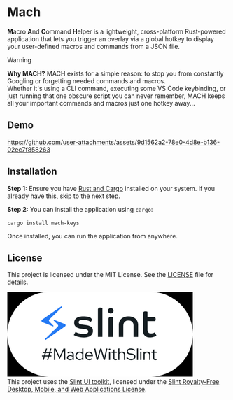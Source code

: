 # Mach

**M**acro **A**nd **C**ommand **H**elper is a lightweight, cross-platform Rust-powered application that lets you trigger an overlay via a global hotkey to display your user-defined macros and commands from a JSON file.

> [!WARNING]
> **Why MACH?** MACH exists for a simple reason: to stop you from constantly Googling or forgetting needed commands and macros.  
> Whether it's using a CLI command, executing some VS Code keybinding, or just running that one obscure script you can never remember, MACH keeps all your important commands and macros just one hotkey away...

## Demo

https://github.com/user-attachments/assets/9d1562a2-78e0-4d8e-b136-02ec7f858263

## Installation
**Step 1:** Ensure you have [Rust and Cargo](https://doc.rust-lang.org/cargo/getting-started/installation.html) installed on your system. If you already have this, skip to the next step.

**Step 2:** You can install the application using `cargo`:
```
cargo install mach-keys
```
Once installed, you can run the application from anywhere.

## License

This project is licensed under the MIT License. See the [LICENSE](./LICENSE) file for details.

[![Made with Slint](https://raw.githubusercontent.com/slint-ui/slint/master/logo/MadeWithSlint-logo-whitebg.png)](https://slint.dev)
<br>
This project uses the [Slint UI toolkit](https://slint.dev), licensed under the [Slint Royalty-Free Desktop, Mobile, and Web Applications License](https://slint.dev/terms-and-conditions#royalty-free).
